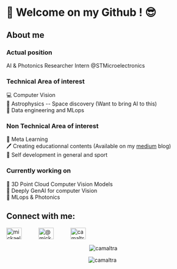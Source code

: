 # 👋 Welcome on my Github ! 😎
## About me
### Actual position
AI & Photonics Researcher Intern @STMicroelectronics 
### Technical Area of interest
💻 Computer Vision     
🔭 Astrophysics -- Space discovery (Want to bring AI to this)  
🤖 Data engineering and MLops
### Non Technical Area of interest
📖 Meta Learning  
🖊️ Creating educationnal contents (Available on my [medium](https://medium.com/@mickael.boillaud) blog)  
💪 Self development in general and sport

### Currently working on
🚀 3D Point Cloud Computer Vision Models     
🧠 Deeply GenAI for computer Vision     
🤖 MLops & Photonics     


<h2>Connect with me:</h2>
<p>
<a style="padding-right: 40px" href="https://linkedin.com/in/mickael boillaud" target="blank"><img align="center" src="https://raw.githubusercontent.com/rahuldkjain/github-profile-readme-generator/master/src/images/icons/Social/linked-in-alt.svg" alt="mickael boillaud" height="30" width="40" /></a>
<a style="padding-right: 40px" href="https://medium.com/@mickael.boillaud" target="blank"><img align="center" src="https://raw.githubusercontent.com/rahuldkjain/github-profile-readme-generator/master/src/images/icons/Social/medium.svg" alt="@mickael.boillaud" height="30" width="40" /></a>
<a href="https://www.leetcode.com/camaltra" target="blank"><img align="center" src="https://raw.githubusercontent.com/rahuldkjain/github-profile-readme-generator/master/src/images/icons/Social/leet-code.svg" alt="camaltra" height="30" width="40" /></a>
</p>


<p align="center">&nbsp;<img align="center" src="https://github-readme-stats.vercel.app/api?username=camaltra&show_icons=true&locale=en&theme=tokyonight" alt="camaltra" /></p>

<p align="center"><img align="center" src="https://github-readme-stats.vercel.app/api/top-langs?username=camaltra&show_icons=true&locale=en&layout=compact&theme=tokyonight" alt="camaltra" /></p>


